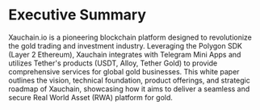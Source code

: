 # Executive Summary

Xauchain.io is a pioneering blockchain platform designed to revolutionize the gold trading and investment industry. Leveraging the Polygon SDK (Layer 2 Ethereum), Xauchain integrates with Telegram Mini Apps and utilizes Tether's products (USDT, Alloy, Tether Gold) to provide comprehensive services for global gold businesses. This white paper outlines the vision, technical foundation, product offerings, and strategic roadmap of Xauchain, showcasing how it aims to deliver a seamless and secure Real World Asset (RWA) platform for gold.
